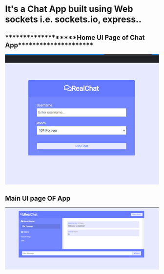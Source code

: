 <h1>It's a Chat App built using Web sockets i.e. sockets.io, express..</h1>
<h2>*******************Home UI Page of Chat App*********************</h2>

![](Screenshot%20(44).png)

<h2>Main UI page OF App</h2>

![](Screenshot%20(46).png)
